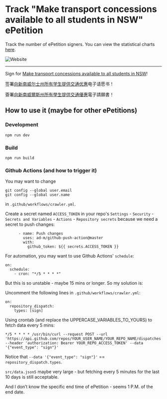 # Track "Make transport concessions available to all students in NSW" ePetition

Track the number of ePetition signers. You can view the statistical charts [here](https://foldblade.github.io/track-make-transport-concessions-available-to-all-students-in-nsw/).

![Website](https://img.shields.io/website?url=https%3A%2F%2Ffoldblade.github.io%2Ftrack-make-transport-concessions-available-to-all-students-in-nsw%2F)

---

Sign for [Make transport concessions available to all students in NSW](https://www.parliament.nsw.gov.au/la/Pages/ePetition-details.aspx?q=tabuKTP7hWgVFy0qTdhC7w)!

签署[向新南威尔士州所有学生提供交通优惠](https://www.parliament.nsw.gov.au/la/Pages/ePetition-details.aspx?q=tabuKTP7hWgVFy0qTdhC7w)电子请愿书！

簽署[向新南威爾斯州所有學生提供交通優惠](https://www.parliament.nsw.gov.au/la/Pages/ePetition-details.aspx?q=tabuKTP7hWgVFy0qTdhC7w)電子請願書！

## How to use it (maybe for other ePetitions)

### Development

```
npm run dev
```

### Build

```
npm run build
```

### Github Actions (and how to trigger it)

You may want to change

```
git config --global user.email
git config --global user.name
```

in `.github/workflows/crawler.yml`.

Create a secret named `ACCESS_TOKEN` in your repo's `Settings` - `Security` - `Secrets and Variables` - `Actions` - `Repository secrets` because we need a secret to push changes:

```
      - name: Push changes
        uses: ad-m/github-push-action@master
        with:
          github_token: ${{ secrets.ACCESS_TOKEN }}
```

For automation, you may want to use Github Actions' `schedule`:

```
on:
  schedule:
    - cron: "*/5 * * * *"
```

But this is so unstable - maybe 15 mins or longer. So my solution is:

Uncomment the following lines in `.github/workflows/crawler.yml`:

```
on:
  repository_dispatch:
    types: [sign]
```

Using crontab (and replace the UPPERCASE_VARIABLES_TO_YOURS) to fetch data every 5 mins:

```
*/5 * * * * /usr/bin/curl --request POST --url 'https://api.github.com/repos/YOUR_USER_NAME/YOUR_REPO_NAME/dispatches' --header 'authorization: Bearer YOUR_REPO_ACCESS_TOKEN' --data '{"event_type": "sign"}'
```

Notice that `--data '{"event_type": "sign"}'` == `repository_dispatch.types`.

`src/data.json5` maybe very large - but fetching every 5 minutes for the last 10 days is still acceptable.

And I don’t know the specific end time of ePetition - seems 1 P.M. of the end date.
